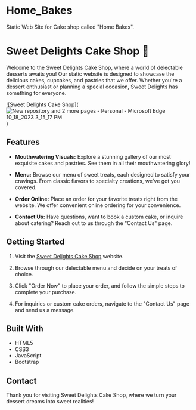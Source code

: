 # Home_Bakes
Static Web Site for Cake shop called "Home Bakes".

# Sweet Delights Cake Shop 🍰

Welcome to the Sweet Delights Cake Shop, where a world of delectable desserts awaits you! Our static website is designed to showcase the delicious cakes, cupcakes, and pastries that we offer. Whether you're a dessert enthusiast or planning a special occasion, Sweet Delights has something for everyone.

![Sweet Delights Cake Shop](![New repository and 2 more pages - Personal - Microsoft​ Edge 10_18_2023 3_15_17 PM](https://github.com/Muhammed-shamal/Home_Bakes/assets/108850156/01c68aad-cffc-4697-9d1f-da16bc626b73)
)

## Features

- **Mouthwatering Visuals:** Explore a stunning gallery of our most exquisite cakes and pastries. See them in all their mouthwatering glory!

- **Menu:** Browse our menu of sweet treats, each designed to satisfy your cravings. From classic flavors to specialty creations, we've got you covered.

- **Order Online:** Place an order for your favorite treats right from the website. We offer convenient online ordering for your convenience.

- **Contact Us:** Have questions, want to book a custom cake, or inquire about catering? Reach out to us through the "Contact Us" page.

## Getting Started

1. Visit the [Sweet Delights Cake Shop](https://www.sweetdelights.com) website.

2. Browse through our delectable menu and decide on your treats of choice.

3. Click "Order Now" to place your order, and follow the simple steps to complete your purchase.

4. For inquiries or custom cake orders, navigate to the "Contact Us" page and send us a message.

## Built With

- HTML5
- CSS3
- JavaScript
- Bootstrap 

## Contact

Thank you for visiting Sweet Delights Cake Shop, where we turn your dessert dreams into sweet realities!

